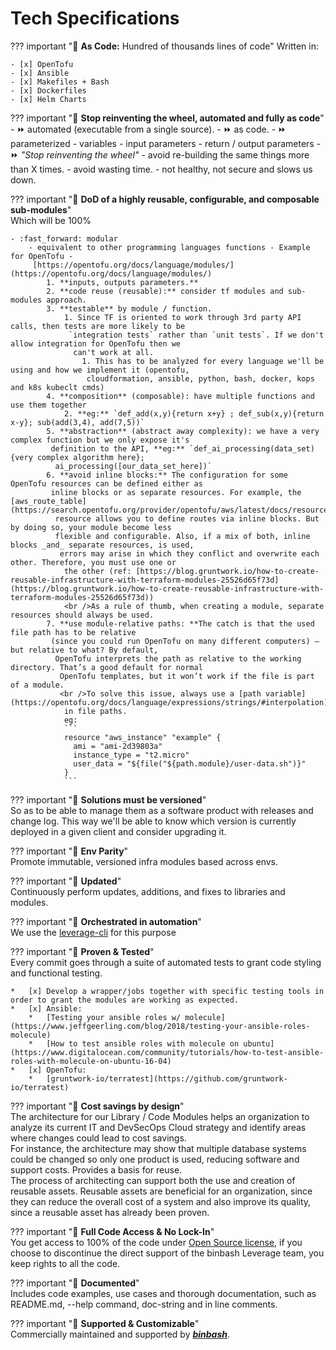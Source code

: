 # Tech Specifications 

??? important ":checkered_flag: **As Code:** Hundred of thousands lines of code"
    Written in:
    
    - [x] OpenTofu
    - [x] Ansible
    - [x] Makefiles + Bash 
    - [x] Dockerfiles
    - [x] Helm Charts
        
??? important ":checkered_flag: **Stop reinventing the wheel, automated and fully as code**"
    - :fast_forward: automated (executable from a single source).
    - :fast_forward: as code.
    - :fast_forward: parameterized
        - variables
        - input parameters
        - return / output parameters
    - :fast_forward: _"Stop reinventing the wheel"_
        - avoid re-building the same things more than X times.
        - avoid wasting time.
        - not healthy, not secure and slows us down.

??? important ":checkered_flag: **DoD of a highly reusable, configurable, and composable sub-modules**"      
    Which will be 100%

    - :fast_forward: modular 
        - equivalent to other programming languages functions - Example for OpenTofu -
         [https://opentofu.org/docs/language/modules/](https://opentofu.org/docs/language/modules/)
            1. **inputs, outputs parameters.**
            2. **code reuse (reusable):** consider tf modules and sub-modules approach.
            3. **testable** by module / function.
                1. Since TF is oriented to work through 3rd party API calls, then tests are more likely to be
                 `integration tests` rather than `unit tests`. If we don't allow integration for OpenTofu then we
                  can't work at all.
                    1. This has to be analyzed for every language we'll be using and how we implement it (opentofu,
                     cloudformation, ansible, python, bash, docker, kops and k8s kubeclt cmds)
            4. **composition** (composable): have multiple functions and use them together
                2. **eg:** `def_add(x,y){return x+y} ; def_sub(x,y){return x-y}; sub(add(3,4), add(7,5))`
            5. **abstraction** (abstract away complexity): we have a very complex function but we only expose it's
             definition to the API, **eg:** `def_ai_processing(data_set){very complex algorithm here};
              ai_processing([our_data_set_here])`
            6. **avoid inline blocks:** The configuration for some OpenTofu resources can be defined either as
             inline blocks or as separate resources. For example, the [aws_route_table](https://search.opentofu.org/provider/opentofu/aws/latest/docs/resources/route_table) 
              resource allows you to define routes via inline blocks. But by doing so, your module become less 
              flexible and configurable. Also, if a mix of both, inline blocks _and_ separate resources, is used,
               errors may arise in which they conflict and overwrite each other. Therefore, you must use one or
                the other (ref: [https://blog.gruntwork.io/how-to-create-reusable-infrastructure-with-terraform-modules-25526d65f73d](https://blog.gruntwork.io/how-to-create-reusable-infrastructure-with-terraform-modules-25526d65f73d))
                <br />As a rule of thumb, when creating a module, separate resources should always be used.
            7. **use module-relative paths: **The catch is that the used file path has to be relative
             (since you could run OpenTofu on many different computers) — but relative to what? By default,
              OpenTofu interprets the path as relative to the working directory. That’s a good default for normal
               OpenTofu templates, but it won’t work if the file is part of a module. 
               <br />To solve this issue, always use a [path variable](https://opentofu.org/docs/language/expressions/strings/#interpolation)
                in file paths.
                eg: 
                ```
                resource "aws_instance" "example" {
                  ami = "ami-2d39803a"
                  instance_type = "t2.micro"
                  user_data = "${file("${path.module}/user-data.sh")}"
                }
                ```

??? important ":checkered_flag: **Solutions must be versioned**"        
    So as to be able to manage them as a software product with releases and change log. 
    This way we'll be able to know which version is currently deployed in a given client and consider upgrading it.
  

??? important ":checkered_flag: **Env Parity**"      
    Promote immutable, versioned infra modules based across envs. 
     

??? important ":checkered_flag: **Updated**"      
    Continuously perform updates, additions, and fixes to libraries and modules. 

??? important ":checkered_flag: **Orchestrated in automation**"         
    We use the [leverage-cli](/user-guide/leverage-cli/overview/) for this purpose 
        
??? important ":checkered_flag: **Proven & Tested**"      
    Every commit goes through a suite of automated tests to grant code styling and functional testing.

    *   [x] Develop a wrapper/jobs together with specific testing tools in order to grant the modules are working as expected.
    *   [x] Ansible: 
        *   [Testing your ansible roles w/ molecule](https://www.jeffgeerling.com/blog/2018/testing-your-ansible-roles-molecule)
        *   [How to test ansible roles with molecule on ubuntu](https://www.digitalocean.com/community/tutorials/how-to-test-ansible-roles-with-molecule-on-ubuntu-16-04)
    *   [x] OpenTofu:
        *   [gruntwork-io/terratest](https://github.com/gruntwork-io/terratest)
    
??? important ":checkered_flag: **Cost savings by design**"      
    The architecture for our Library / Code Modules helps an organization to analyze its current IT and DevSecOps
    Cloud strategy and identify areas where changes could lead to cost savings. <br />For instance, the architecture may show
    that multiple database systems could be changed so only one product is used, reducing software and support costs.
    Provides a basis for reuse. <br />The process of architecting can support both the use and creation of reusable assets.
    Reusable assets are beneficial for an organization, since they can reduce the overall cost of a system and also
    improve its quality, since a reusable asset has already been proven.
    
??? important ":checkered_flag: **Full Code Access & No Lock-In**"      
    You get access to 100% of the code under [Open Source license](https://choosealicense.com/licenses/apache-2.0/), if you choose to discontinue the direct support of the binbash Leverage team, you keep rights to all the code.
     
??? important ":checkered_flag: **Documented**"       
    Includes code examples, use cases and thorough documentation, such as README.md, 
    --help command, doc-string and in line comments.
     
??? important ":checkered_flag: **Supported  & Customizable**"      
     Commercially maintained and supported by [**_binbash_**](/work-with-us/support/).
